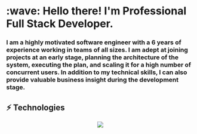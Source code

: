 <h1 align="left" id="macropower-title">:wave: Hello there! I'm Professional Full Stack Developer.</h1>
<h3 align="left">I am a highly motivated software engineer with a 6 years of experience working in teams of all sizes. I am adept at joining
projects at an early stage, planning the architecture of the system, executing the plan, and scaling it for a high number of
concurrent users. In addition to my technical skills, I can also provide valuable business insight during the development
stage.</h3>

## ⚡ Technologies

<!-- ![JavaScript](https://img.shields.io/badge/-JavaScript-black?style=flat-square&logo=javascript)
![Nodejs](https://img.shields.io/badge/-Nodejs-black?style=flat-square&logo=Node.js)
![Python](https://img.shields.io/badge/-Python-black?style=flat-square&logo=Python)
![React](https://img.shields.io/badge/-React-black?style=flat-square&logo=react)
![Angular](https://img.shields.io/badge/-Angular-black?style=flat-square&logo=angular)
![Django](https://img.shields.io/badge/-Django-005571?style=flat-square&logo=django)
![RubyOnRails](https://img.shields.io/badge/-RubyOnRails-E10098?style=flat-square&logo=rubyonrails)
![TailwindCss](https://img.shields.io/badge/-TailwindCss-black?style=flat-square&logo=tailwindcss)
![Java](https://img.shields.io/badge/-java-E34A86?style=flat-square&logo=java)
![C++](https://img.shields.io/badge/-C++-00599C?style=flat-square&logo=c)
![HTML5](https://img.shields.io/badge/-HTML5-E34F26?style=flat-square&logo=html5&logoColor=white)
![CSS3](https://img.shields.io/badge/-CSS3-1572B6?style=flat-square&logo=css3)
![Bootstrap](https://img.shields.io/badge/-Bootstrap-563D7C?style=flat-square&logo=bootstrap)
![TypeScript](https://img.shields.io/badge/-TypeScript-007ACC?style=flat-square&logo=typescript)
![MongoDB](https://img.shields.io/badge/-MongoDB-black?style=flat-square&logo=mongodb)
![Redis](https://img.shields.io/badge/-Redis-black?style=flat-square&logo=Redis)
![ElasticSearch](https://img.shields.io/badge/-ElasticSearch-005571?style=flat-square&logo=elasticsearch)
![GraphQL](https://img.shields.io/badge/-GraphQL-E10098?style=flat-square&logo=graphql)
![Apollo GraphQL](https://img.shields.io/badge/-Apollo%20GraphQL-311C87?style=flat-square&logo=apollo-graphql)
![PostgreSQL](https://img.shields.io/badge/-PostgreSQL-336791?style=flat-square&logo=postgresql)
![MySQL](https://img.shields.io/badge/-MySQL-black?style=flat-square&logo=mysql)
![Heroku](https://img.shields.io/badge/-Heroku-430098?style=flat-square&logo=heroku)
![Docker](https://img.shields.io/badge/-Docker-black?style=flat-square&logo=docker)
![DigitalOcean](https://img.shields.io/badge/-Digital%20Ocean-darkblue?style=flat-square&logo=digitalocean)
![Amazon AWS](https://img.shields.io/badge/Amazon%20AWS-232F3E?style=flat-square&logo=amazon-aws)
![Microsoft Azure](https://img.shields.io/badge/Microsoft%20Azure-232F7E?style=flat-square&logo=microsoft-azure)
![Google Cloud](https://img.shields.io/badge/Google%20Cloud-black?style=flat-square&logo=google-cloud)
![Git](https://img.shields.io/badge/-Git-black?style=flat-square&logo=git)
![GitHub](https://img.shields.io/badge/-GitHub-181717?style=flat-square&logo=github)
![GitLab](https://img.shields.io/badge/-GitLab-FCA121?style=flat-square&logo=gitlab)
![BitBucket](https://img.shields.io/badge/-BitBucket-darkblue?style=flat-square&logo=bitbucket)
![Raspberry Pi](https://img.shields.io/badge/-Raspberry%20Pi-C51A4A?style=flat-square&logo=Raspberry-Pi) -->

<p align="center">
  <a href="https://skillicons.dev">
    <img src="https://skillicons.dev/icons?i=html,js,ts,css,sass,php,py,react,redux,nextjs,nuxtjs,angular,vue,nodejs,webpack,django,flask,laravel,wordpress,bootstrap,tailwind,jquery,mongodb,mysql,postgres,sqlite,c,cs,cpp,java,ruby,rails,md,nginx,powershell,prisma,qt,vscode,atom,idea,androidstudio,eclipse,git,github,linux,svg,unity,vercel,heroku,aws,azure,d3,electron,firebase,nestjs" />
  </a>
</p>
